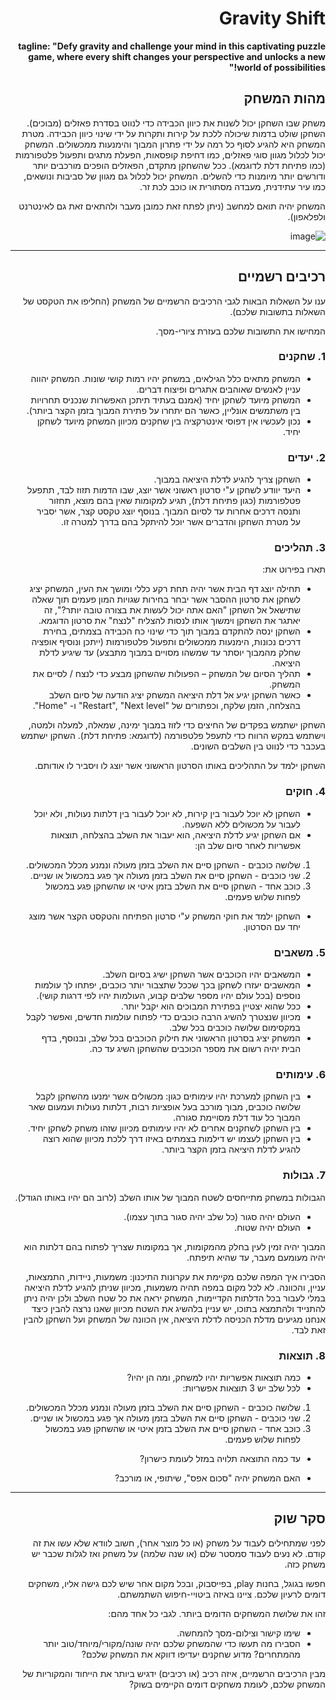 <div dir='rtl' lang='he'>

# Gravity Shift

**tagline: "Defy gravity and challenge your mind in this captivating puzzle game, where every shift changes your perspective and unlocks a new world of possibilities!"**
## מהות המשחק
משחק שבו השחקן יכול לשנות את כיוון הכבידה כדי לנווט בסדרת פאזלים (מבוכים). השחקן שולט בדמות שיכולה ללכת על קירות ותקרות על ידי שינוי כיוון הכבידה. מטרת המשחק היא להגיע לסוף כל רמה על ידי פתרון המבוך והימנעות ממכשולים. המשחק יכול לכלול מגוון סוגי פאזלים, כמו דחיפת קופסאות, הפעלת מתגים ותפעול פלטפורמות (כמו פתיחת דלת לדוגמא).
ככל שהשחקן מתקדם, הפאזלים הופכים מורכבים יותר ודורשים יותר מיומנות כדי להשלים. המשחק יכול לכלול גם מגוון של סביבות ונושאים, כמו עיר עתידנית, מעבדה מסתורית או כוכב לכת זר.

המשחק יהיה תואם למחשב (ניתן לפתח זאת כמובן מעבר ולהתאים זאת גם לאינטרנט ולפלאפון).


![image](https://user-images.githubusercontent.com/63747865/226174013-90d76616-4211-4cfc-9a1f-76f3deb25d05.png)

---


## רכיבים רשמיים

ענו על השאלות הבאות לגבי הרכיבים הרשמיים של המשחק
(החליפו את הטקסט של השאלות בתשובות שלכם).

המחישו את התשובות שלכם בעזרת ציורי-מסך.

### 1. שחקנים

* המשחק מתאים כלל הגילאים, במשחק יהיו רמות קושי שונות. המשחק יהווה עניין לאנשים שאוהבים אתגרים ופיצוח דברים.
* המשחק מיועד לשחקן יחיד (אמנם בעתיד תיתכן האפשרות שנכניס תחרויות בין משתמשים אונליין, כאשר הם יתחרו על פתירת המבוך בזמן הקצר ביותר). 
* נכון לעכשיו אין דפוסי אינטרקציה בין שחקנים מכיוון המשחק מיועד לשחקן יחיד.

### 2. יעדים

* השחקן צריך להגיע לדלת היציאה במבוך.
* היעד יוודע לשחקן ע"י סרטון ראשוני אשר יוצג, שבו הדמות תזוז לבד, תתפעל פטלפורמות (כגון פתיחת דלת), תגיע למקומות שאין בהם מוצא, תחזור ותנסה דרכים אחרות עד לסיום המבוך. בנוסף יוצג טקסט קצר, אשר יסביר על מטרת השחקן והדברים אשר יוכל להיתקל בהם בדרך למטרה זו.


### 3. תהליכים

תארו בפירוט את:

* תחילה יוצג דף הבית אשר יהיה תחת  רקע כללי ומושך את העין, המשחק יציג לשחקן את סרטון ההסבר אשר יבחר בחירות שגויות המון פעמים תוך שאלה שתישאל אל השחקן "האם אתה יכול לעשות את בצורה טובה יותר?", זה יאתגר את השחקן וימשוך אותו לנסות להצליח "לנצח" את סרטון הדוגמא.
* השחקן ינסה להתקדם במבוך תוך כדי שינוי כח הכבידה בצמתים, בחירת דרכים נכונות, הימנעות ממכשולים ותפעול פלטפורמות (ייתכן ונוסיף אופציה שחלק מהמבוך יוסתר עד שמשהו מסויים במבוך מתבצע) עד שיגיע לדלת היציאה.
*	תהליך הסיום של המשחק – הפעולות שהשחקן מבצע כדי לנצח / לסיים את המשחק.
* כאשר השחקן יגיע אל דלת היציאה המשחק יציג הודעה של סיום השלב בהצלחה, הזמן שלקח, וכפתורים של "Restart", "Next level" ו- "Home".
 
 השחקן ישתמש בפקדים של החיצים כדי לזוז במבוך ימינה, שמאלה, למעלה ולמטה, וישתמש במקש הרווח כדי לתעפל פלטפורמה (לדוגמא: פתיחת דלת). השחקן ישתמש בעכבר כדי לנווט בין השלבים השונים.

השחקן ילמד על התהליכים באותו הסרטון הראשוני אשר יוצג לו ויסביר לו אודותם.

### 4. חוקים

* השחקן לא יוכל לעבור בין קירות, לא יוכל לעבור בין דלתות נעולות, ולא יוכל לעבור על מכשולים ללא השפעה.
* אם השחקן יגיע לדלת היציאה, הוא יעבור את השלב בהצלחה, תוצאות אפשריות לאחר סיום שלב הן:
1. שלושה כוכבים - השחקן סיים את השלב בזמן מעולה ונמנע מכלל המכשולים.
2. שני כוכבים - השחקן סיים את השלב בזמן מעולה אך פגע במכשול או שניים.
3. כוכב אחד - השחקן סיים את השלב בזמן איטי או שהשחקן פגע במכשול לפחות שלוש פעמים.
* השחקן ילמד את חוקי המשחק ע"י סרטון הפתיחה והטקסט הקצר אשר מוצג יחד עם הסרטון.


### 5. משאבים

* המשאבים יהיו הכוכבים אשר השחקן ישיג בסיום השלב.
* המאשבים יעזרו לשחקן בכך שככל שתצבור יותר כוכבים, יפתחו לך עולמות נוספים (בכל עולם יהיו מספר שלבים קבוע, העולמות יהיו לפי דרגות קושי).
* ככל שהוא יצטיין בפתירת המבוכים הוא יקבל יותר.
* מכיוון שנצטרך להשיג הרבה כוכבים כדי לפתוח עולמות חדשים, ואפשר לקבל במקסימום שלושה כוכבים בכל שלב.
* המשחק יציג בסרטון הראשוני את חילוק הכוכבים בכל שלב, ובנוסף, בדף הבית יהיה רשום את מספר הכוכבים שהשחקן השיג עד כה.

### 6. עימותים

* בין השחקן למערכת יהיו עימותים כגון: מכשולים אשר ימנעו מהשחקן לקבל שלושה כוכבים, מבוך מורכב בעל אופציות רבות, דלתות נעולות ועמעום שאר המבוך כל עוד דלת מסויימת סגורה.
* בין השחקן לשחקנים אחרים לא יהיו עימותים מכיוון שזהו משחק לשחקן יחיד.
* בין השחקן לעצמו יש דילמות בצמתים באיזו דרך ללכת מכיוון שהוא רוצה להגיע לדלת היציאה בזמן הקצר ביותר. 


### 7. גבולות

 הגבולות במשחק מתייחסים לשטח המבוך של אותו השלב (לרוב הם יהיו באותו הגודל). 
* העולם יהיה סגור (כל שלב יהיה סגור בתוך עצמו).
* העולם יהיה שטוח. 
 
 המבוך יהיה זמין לעין בחלק מהמקומות, אך במקומות שצריך לפתוח בהם דלתות הוא יהיה מעומעם מעבר, עד שהיא תיפתח.
 
 הסבירו איך המפה שלכם מקיימת את עקרונות התיכנון: משמעות, ניידות, התמצאות, עניין, והכוונה.
 לא לכל מקום במפה תהיה משמעות, מכיוון שניתן להגיע לדלת היציאה במלי לעבור בכל הדלתות הקדיימות, המשחק יראה את כל שטח השלב ולכן יהיה ניתן להתנייד ולהתמצא בתוכו, יש עניין בלהשיג את השטח מכיוון שאנו נרצה להבין כיצד אנחנו מגיעים מדלת הכניסה לדלת היציאה, אין הכוונה של המשחק ועל השחקן להבין זאת לבד.

### 8. תוצאות

* כמה תוצאות אפשריות יהיו למשחק, ומה הן יהיו?
* לכל שלב יש 3 תוצאות אפשריות:
1. שלושה כוכבים - השחקן סיים את השלב בזמן מעולה ונמנע מכלל המכשולים.
2. שני כוכבים - השחקן סיים את השלב בזמן מעולה אך פגע במכשול או שניים.
3. כוכב אחד - השחקן סיים את השלב בזמן איטי או שהשחקן פגע במכשול לפחות שלוש פעמים.
* עד כמה התוצאה תלויה במזל לעומת כישרון?
 
* האם המשחק יהיה "סכום אפס", שיתופי, או מורכב?

---

## סקר שוק

לפני שמתחילים לעבוד על משחק (או כל מוצר אחר), חשוב לוודא שלא עשו את זה קודם. לא נעים לעבוד סמסטר שלם (או שנה שלמה) על משחק ואז לגלות שכבר יש משחק כזה. 

חפשו בגוגל, בחנות play, בפייסבוק, ובכל מקום אחר שיש לכם גישה אליו, משחקים דומים לרעיון שלכם. ציינו באיזה ביטויי-חיפוש השתמשתם.

זהו את שלושת המשחקים הדומים ביותר. לגבי כל אחד מהם:

* שימו קישור וצילום-מסך להמחשה.
* הסבירו מה תעשו כדי שהמשחק שלכם יהיה שונה/מקורי/מיוחד/טוב יותר מהמתחרים?  מדוע שחקנים יעדיפו דווקא את המשחק שלכם?

מבין הרכיבים הרשמיים, 
איזה רכיב (או רכיבים) ידגיש ביותר את הייחוד והמקוריות של המשחק שלכם, לעומת משחקים דומים הקיימים בשוק?


</div>
